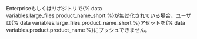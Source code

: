 Enterpriseもしくはリポジトリで{% data variables.large_files.product_name_short %}が無効化されている場合、ユーザは{% data variables.large_files.product_name_short %}アセットを{% data variables.product.product_name %}にプッシュできません。
